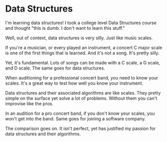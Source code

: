 # Data Structures

I'm learning data structures! I took a college level Data Structures course and thought "this is dumb. I don't want to learn this stuff."

Well, out of context, data structures is very silly. Just like music scales.

If you're a musician, or every played an instrument, a concert C major scale is one of the first things that is learned. And it's not a song. It's pretty silly.

Yet, it's fundamental. Lots of songs can be made with a C scale, a G scale, and D scale. The same goes for data structures.

When auditioning for a professional concert band, you need to know your scales. It's a great way to test how well you know your instrument. 

Data structures and their associated algorithms are like scales. They pretty simple on the surface yet solve a lot of problems. Without them you can't improvise like the pros. 

In an audition for a pro concert band, if you don't know your scales, you won't get into the band. Same goes for joining a software company. 

The comparison goes on. It isn't perfect, yet has justified my passion for data structures and their algorithms. 